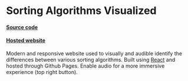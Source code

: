 # Sorting Algorithms Visualized
#### [Source code](https://maxwellfortney.github.io/sorting-algorithms-visualized/)
#### [Hosted website](https://maxwellfortney.github.io/sorting-algorithms-visualized/)
Modern and responsive website used to visually and audible identify the differences between various sorting algorithms. Built using [React](https://github.com/facebook/react) and hosted through Github Pages. Enable audio for a more immersive experience (top right button).
